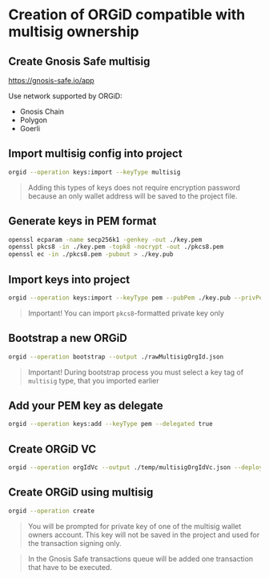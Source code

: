 # Creation of ORGiD compatible with multisig ownership

## Create Gnosis Safe multisig

https://gnosis-safe.io/app

Use network supported by ORGiD:

- Gnosis Chain
- Polygon
- Goerli

## Import multisig config into project

```bash
orgid --operation keys:import --keyType multisig
```

> Adding this types of keys does not require encryption password because an only wallet address will be saved to the project file.

## Generate keys in PEM format

```bash
openssl ecparam -name secp256k1 -genkey -out ./key.pem
openssl pkcs8 -in ./key.pem -topk8 -nocrypt -out ./pkcs8.pem
openssl ec -in ./pkcs8.pem -pubout > ./key.pub
```

## Import keys into project

```bash
orgid --operation keys:import --keyType pem --pubPem ./key.pub --privPem ./pkcs8.pem
```

> Important! You can import `pkcs8`-formatted private key only

## Bootstrap a new ORGiD

```bash
orgid --operation bootstrap --output ./rawMultisigOrgId.json
```

> Important! During bootstrap process you must select a key tag of `multisig` type, that you imported earlier

## Add your PEM key as delegate

```bash
orgid --operation keys:add --keyType pem --delegated true
```

## Create ORGiD VC

```bash
orgid --operation orgIdVc --output ./temp/multisigOrgIdVc.json --deploy ipfs
```

## Create ORGiD using multisig

```bash
orgid --operation create
```

> You will be prompted for private key of one of the multisig wallet owners account. This key will not be saved in the project and used for the transaction signing only.

> In the Gnosis Safe transactions queue will be added one transaction that have to be executed.
